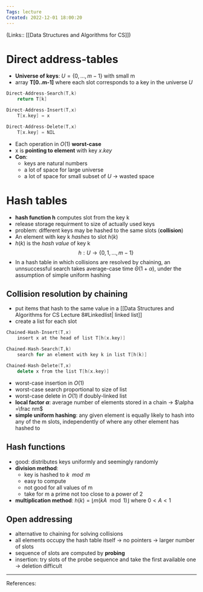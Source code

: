 ```yaml
---
Tags: lecture
Created: 2022-12-01 18:00:20
---
```

(Links:: [[Data Structures and Algorithms for CS]])
# Direct address-tables
- **Universe of keys**: $U=\{0,...,m-1\}$ with small m
- array **T[0..m-1]** where each slot corresponds to a key in the universe $U$
```cpp
Direct-Address-Search(T,k)
	return T[k]
```
```cpp
Direct-Address-Insert(T,x)
	T[x.key] = x
```
```cpp
Direct-Address-Delete(T,x)
	T[x.key] = NIL
```
- Each operation in $O(1)$ **worst-case**
- x is **pointing to element** with key $x.key$
- **Con**:
	- keys are natural numbers
	- a lot of space for large universe
	- a lot of space for small subset of $U$
	  -> wasted space
# Hash tables
- **hash function h** computes slot from the key k
- release storage requirment to size of actually used keys
- problem: different keys may be hashed to the same slots (**collision**)
- An element with key k *hashes* to slot $h(k)$
- $h(k)$ is the *hash value* of key k
$$h:U\to\{0,1,...,m-1\}$$
- In a hash table in which collisions are resolved by chaining, an unnsuccessful search takes average-case time $\Theta(1+\alpha)$, under the assumption of simple uniform hashing
## Collision resolution by chaining
- put items that hash to the same value in a [[Data Structures and Algorithms for CS Lecture 8#Linkedlist| linked list]]
- create a list for each slot
```cpp
Chained-Hash-Insert(T,x)
	insert x at the head of list T[h(x.key)]
```
```cpp
Chained-Hash-Search(T,k)
	search for an element with key k in list T[h(k)]
```
```cpp
Chained-Hash-Delete(T,x)
	delete x from the list T[h(x.key)]
```
- worst-case insertion in $O(1)$
- worst-case search proportional to size of list
- worst-case delete in $O(1)$ if doubly-linked list
- **local factor $\alpha$**: average number of elements stored in a chain -> $\alpha =\frac nm$
- **simple uniform hashing**: any given element is equally likely to hash into any of the m slots, independently of where any other element has hashed to 
## Hash functions
- good: distributes keys uniformly and seemingly randomly
- **division method**:
	- key is hashed to *$k \mod m$*
	- easy to compute
	- not good for all values of m
	- take for m a prime not too close to a power of 2
- **multiplication method**: $h(k)=\lfloor m (kA \mod 1)\rfloor$ where $0<A<1$
## Open addressing
- alternative to chaining for solving collisions
- all elements occupy the hash table itself
  -> no pointers -> larger number of slots
- sequence of slots are computed by **probing**
- insertion: try slots of the probe sequence and take the first available one -> deletion difficult

---
References:
